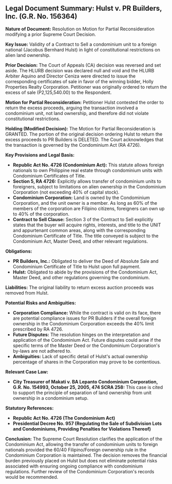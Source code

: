 ## Legal Document Summary: Hulst v. PR Builders, Inc. (G.R. No. 156364)

**Nature of Document:** Resolution on Motion for Partial Reconsideration modifying a prior Supreme Court Decision.

**Key Issue:** Validity of a Contract to Sell a condominium unit to a foreign national (Jacobus Bernhard Hulst) in light of constitutional restrictions on alien land ownership.

**Prior Decision:** The Court of Appeals (CA) decision was reversed and set aside. The HLURB decision was declared null and void and the HLURB Arbiter Aquino and Director Ceniza were directed to issue the corresponding certificates of sale in favor of the winning bidder, Holly Properties Realty Corporation. Petitioner was originally ordered to return the excess of sale (P2,125,540.00) to the Respondent.

**Motion for Partial Reconsideration:** Petitioner Hulst contested the order to return the excess proceeds, arguing the transaction involved a condominium unit, not land ownership, and therefore did not violate constitutional restrictions.

**Holding (Modified Decision):** The Motion for Partial Reconsideration is GRANTED. The portion of the original decision ordering Hulst to return the excess proceeds to PR Builders is DELETED. The Court acknowledges that the transaction is governed by the Condominium Act (RA 4726).

**Key Provisions and Legal Basis:**

*   **Republic Act No. 4726 (Condominium Act):** This statute allows foreign nationals to own Philippine real estate through condominium units with Condominium Certificates of Title.
*   **Section 5, RA 4726:** Explicitly allows transfer of condominium units to foreigners, subject to limitations on alien ownership in the Condominium Corporation (not exceeding 40% of capital stock).
*   **Condominium Corporation:** Land is owned by the Condominium Corporation, and the unit owner is a member. As long as 60% of the members of the corporation are Filipino citizens, foreigners can own up to 40% of the corporation.
*   **Contract to Sell Clause:** Section 3 of the Contract to Sell explicitly states that the buyer will acquire rights, interests, and title to the UNIT and appurtenant common areas, along with the corresponding Condominium Certificate of Title. The title conveyed is subject to the Condominium Act, Master Deed, and other relevant regulations.

**Obligations:**

*   **PR Builders, Inc.:** Obligated to deliver the Deed of Absolute Sale and Condominium Certificate of Title to Hulst upon full payment.
*   **Hulst:** Obligated to abide by the provisions of the Condominium Act, Master Deed, and other regulations governing the condominium.

**Liabilities:** The original liability to return excess auction proceeds was removed from Hulst.

**Potential Risks and Ambiguities:**

*   **Corporation Compliance:** While the contract is valid on its face, there are potential compliance issues for PR Builders if the overall foreign ownership in the Condominium Corporation exceeds the 40% limit prescribed by RA 4726.
*   **Future Disputes:** The resolution hinges on the interpretation and application of the Condominium Act. Future disputes could arise if the specific terms of the Master Deed or the Condominium Corporation's by-laws are not adhered to.
*   **Ambiguities:** Lack of specific detail of Hulst's actual ownership percentage of shares in the Corporation may prove to be contentious.

**Relevant Case Law:**

*   **City Treasurer of Makati v. BA Lepanto Condominium Corporation, G.R. No. 154993, October 25, 2005, 474 SCRA 258:** This case is cited to support the principle of separation of land ownership from unit ownership in a condominium setup.

**Statutory References:**

*   **Republic Act No. 4726 (The Condominium Act)**
*   **Presidential Decree No. 957 (Regulating the Sale of Subdivision Lots and Condominiums, Providing Penalties for Violations Thereof)**

**Conclusion:** The Supreme Court Resolution clarifies the application of the Condominium Act, allowing the transfer of condominium units to foreign nationals provided the 60/40 Filipino/Foreign ownership rule in the Condominium Corporation is maintained. The decision removes the financial burden previously placed on Hulst but does not eliminate potential risks associated with ensuring ongoing compliance with condominium regulations. Further review of the Condominium Corporation's records would be recommended.
